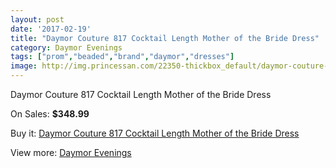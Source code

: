 ```yaml
---
layout: post
date: '2017-02-19'
title: "Daymor Couture 817 Cocktail Length Mother of the Bride Dress"
category: Daymor Evenings
tags: ["prom","beaded","brand","daymor","dresses"]
image: http://img.princessan.com/22350-thickbox_default/daymor-couture-817-cocktail-length-mother-of-the-bride-dress.jpg
---
```

Daymor Couture 817 Cocktail Length Mother of the Bride Dress

On Sales: **$348.99**
<a href="https://www.princessan.com/en/daymor-evenings/10185-daymor-couture-817-cocktail-length-mother-of-the-bride-dress.html"><amp-img layout="responsive" width="600" height="600" src="//img.princessan.com/22350-thickbox_default/daymor-couture-817-cocktail-length-mother-of-the-bride-dress.jpg" alt="Daymor Couture 817 Cocktail Length Mother of the Bride Dress 0" /></a>
<a href="https://www.princessan.com/en/daymor-evenings/10185-daymor-couture-817-cocktail-length-mother-of-the-bride-dress.html"><amp-img layout="responsive" width="600" height="600" src="//img.princessan.com/22351-thickbox_default/daymor-couture-817-cocktail-length-mother-of-the-bride-dress.jpg" alt="Daymor Couture 817 Cocktail Length Mother of the Bride Dress 1" /></a>

Buy it: [Daymor Couture 817 Cocktail Length Mother of the Bride Dress](https://www.princessan.com/en/daymor-evenings/10185-daymor-couture-817-cocktail-length-mother-of-the-bride-dress.html "Daymor Couture 817 Cocktail Length Mother of the Bride Dress")

View more: [Daymor Evenings](https://www.princessan.com/en/17-daymor-evenings "Daymor Evenings")